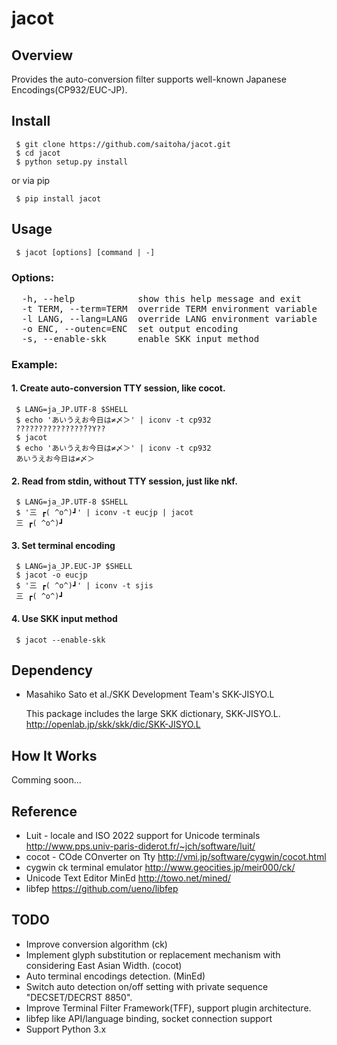 
jacot
=====

Overview
--------
 Provides the auto-conversion filter supports well-known Japanese Encodings(CP932/EUC-JP).

Install
-------

```
 $ git clone https://github.com/saitoha/jacot.git
 $ cd jacot
 $ python setup.py install
```

or via pip

```
 $ pip install jacot
```

Usage
-----

```
 $ jacot [options] [command | -]
```

### Options:
<pre>
  -h, --help            show this help message and exit
  -t TERM, --term=TERM  override TERM environment variable
  -l LANG, --lang=LANG  override LANG environment variable
  -o ENC, --outenc=ENC  set output encoding
  -s, --enable-skk      enable SKK input method
</pre>

### Example:

#### 1. Create auto-conversion TTY session, like cocot.

```
 $ LANG=ja_JP.UTF-8 $SHELL
 $ echo 'あいうえお今日は≠〆＞' | iconv -t cp932
 ???????????????́??Y??
 $ jacot
 $ echo 'あいうえお今日は≠〆＞' | iconv -t cp932
 あいうえお今日は≠〆＞
```

#### 2. Read from stdin, without TTY session, just like nkf.

```
 $ LANG=ja_JP.UTF-8 $SHELL
 $ '三 ┏( ^o^)┛' | iconv -t eucjp | jacot
 三 ┏( ^o^)┛
```

#### 3. Set terminal encoding

```
 $ LANG=ja_JP.EUC-JP $SHELL
 $ jacot -o eucjp
 $ '三 ┏( ^o^)┛' | iconv -t sjis
 三 ┏( ^o^)┛
```

#### 4. Use SKK input method

```
 $ jacot --enable-skk

```

Dependency
----------
 - Masahiko Sato et al./SKK Development Team's SKK-JISYO.L

   This package includes the large SKK dictionary, SKK-JISYO.L.
   http://openlab.jp/skk/skk/dic/SKK-JISYO.L

How It Works
------------
Comming soon...

Reference
---------
 - Luit - locale and ISO 2022 support for Unicode terminals http://www.pps.univ-paris-diderot.fr/~jch/software/luit/
 - cocot - COde COnverter on Tty http://vmi.jp/software/cygwin/cocot.html
 - cygwin ck terminal emulator http://www.geocities.jp/meir000/ck/ 
 - Unicode Text Editor MinEd http://towo.net/mined/
 - libfep https://github.com/ueno/libfep

TODO
-----
 - Improve conversion algorithm (ck)
 - Implement glyph substitution or replacement mechanism with considering East Asian Width. (cocot)
 - Auto terminal encodings detection. (MinEd)
 - Switch auto detection on/off setting with private sequence "DECSET/DECRST 8850".
 - Improve Terminal Filter Framework(TFF), support plugin architecture.
 - libfep like API/language binding, socket connection support
 - Support Python 3.x


